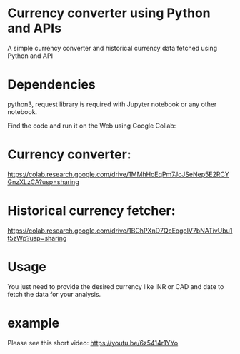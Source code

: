 # Currency converter using Python and APIs
A simple currency converter and historical currency data fetched using Python and API

# Dependencies
python3, request library is required with Jupyter notebook or any other notebook.

Find the code and run it on the Web using Google Collab:
# Currency converter: 
https://colab.research.google.com/drive/1MMhHoEqPm7JcJSeNep5E2RCYGnzXLzCA?usp=sharing
# Historical currency fetcher:
https://colab.research.google.com/drive/1BChPXnD7QcEogolV7bNATivUbu1t5zWp?usp=sharing

# Usage
You just need to provide the desired currency like INR or CAD and date to fetch the data for your analysis.

# example
Please see this short video:
https://youtu.be/6z5414r1YYo
